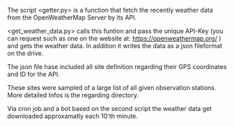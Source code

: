 The script <getter.py> is a function that fetch the recently weather data from the OpenWeatherMap Server by its API.

<get_weather_data.py> calls this funtion and pass the unique API-Key (you can request such as one on the website at: https://openweathermap.org/ )
and gets the weather data. In addition it writes the data as a json fileformat on the drive.

The json file hase included all site definition regarding their GPS coordinates and ID for the API.

These sites were sampled of a large list of all given observation stations. More detailed Infos is the regarding directory.

Via cron job and a bot based on the second script the weather data get downloaded approxamatly each 10'th minute.
